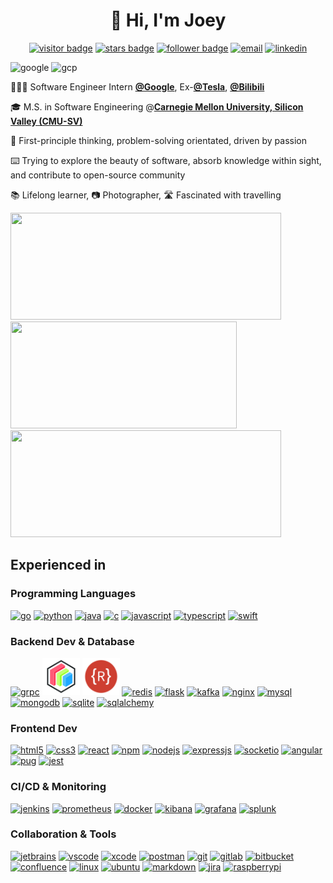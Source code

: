 <div align="center">

# 👋 Hi, I'm Joey

[![visitor badge](https://visitor-badge.laobi.icu/badge?page_id=joey66666.visitor-badge)](https://github.com/zzjoey)
[![stars badge](https://img.shields.io/github/stars/zzjoey?style=social)](https://github.com/zzjoey)
[![follower badge](https://img.shields.io/github/followers/zzjoey?style=social)](https://github.com/zzjoey)
[<img src="https://github.com/zzjoey/zzjoey/blob/master/assets/email.svg" alt="email" height="20" />](mailto:i@zjoey.com)
[<img src="https://cdn.jsdelivr.net/gh/devicons/devicon/icons/linkedin/linkedin-original.svg" alt="linkedin" width="20" />](https://www.linkedin.com/in/yongzhu-joey/)

</div>

<div>
  <img src="https://cdn.jsdelivr.net/gh/devicons/devicon/icons/google/google-original-wordmark.svg" alt="google" width="140" />
  <img src="https://cdn.jsdelivr.net/gh/devicons/devicon/icons/googlecloud/googlecloud-original-wordmark.svg" alt="gcp" width="140"/>
</div>

👨🏻‍💻 Software Engineer Intern **[@Google](https://www.google.com/)**, Ex-**[@Tesla](https://www.tesla.com/)**, **[@Bilibili](https://ir.bilibili.com)**

🎓 M.S. in Software Engineering @**[Carnegie Mellon University, Silicon Valley (CMU-SV)](https://www.sv.cmu.edu/)**

🚀 First-principle thinking, problem-solving orientated, driven by passion

⌨️ Trying to explore the beauty of software, absorb knowledge within sight, and contribute to open-source community

📚 Lifelong learner, 📷 Photographer, 🛣 Fascinated with travelling


<a href="https://github.com/zzjoey">
  <img width="433" height="171" src="https://github-readme-stats.vercel.app/api?username=zzjoey&show_icons=true" />
</a>
<a href="https://github.com/zzjoey?tab=repositories">
  <img width="362" height="171" src="https://github-readme-stats.vercel.app/api/top-langs/?username=zzjoey&layout=compact" />
</a>
<a href="https://github.com/zzjoey?tab=repositories">
  <img width="433" height="171" src="http://github-readme-streak-stats.herokuapp.com?user=zzjoey&date_format=M%20j%5B%2C%20Y%5D" />
</a>


## Experienced in

### Programming Languages

[<img src="https://cdn.jsdelivr.net/gh/devicons/devicon/icons/go/go-original-wordmark.svg" alt="go" height="60" />](https://golang.org/)
[<img src="https://cdn.jsdelivr.net/gh/devicons/devicon/icons/python/python-original-wordmark.svg" alt="python" height="60" />](https://www.python.org/)
[<img src="https://cdn.jsdelivr.net/gh/devicons/devicon/icons/java/java-original-wordmark.svg" alt="java" height="60" />](https://www.java.com/)
[<img src="https://cdn.jsdelivr.net/gh/devicons/devicon/icons/c/c-plain.svg" alt="c" height="60" />](https://en.wikipedia.org/wiki/C_(programming_language))
[<img src="https://cdn.jsdelivr.net/gh/devicons/devicon/icons/javascript/javascript-plain.svg" alt="javascript" height="60" />](https://www.javascript.com/)
[<img src="https://cdn.jsdelivr.net/gh/devicons/devicon/icons/typescript/typescript-plain.svg" alt="typescript" height="60" />](https://www.typescriptlang.org/)
[<img src="https://www.vectorlogo.zone/logos/swift/swift-ar21.svg" alt="swift" height="60" />](https://www.swift.com/)


### Backend Dev & Database

[<img src="https://cncf-branding.netlify.app/img/projects/grpc/icon/color/grpc-icon-color.svg" alt="grpc" height="60" />](https://grpc.io/)
[<img src="https://raw.githubusercontent.com/vscode-icons/vscode-icons/0c3822689a6e278609fc9888bf5d89f3bdf9e6ea/icons/file_type_protobuf.svg" alt="protobuf" height="60" />](https://developers.google.com/protocol-buffers)
[<img src="https://raw.githubusercontent.com/vscode-icons/vscode-icons/0c3822689a6e278609fc9888bf5d89f3bdf9e6ea/icons/file_type_rest.svg" alt="rest" height="60" />](https://en.wikipedia.org/wiki/Representational_state_transfer)
[<img src="https://cdn.jsdelivr.net/gh/devicons/devicon/icons/redis/redis-plain-wordmark.svg" alt="redis" height="60" />](https://redis.io/)
[<img src="https://cdn.jsdelivr.net/gh/devicons/devicon/icons/flask/flask-original-wordmark.svg" alt="flask" height="60" />](https://flask.palletsprojects.com/)
[<img src="https://cdn.jsdelivr.net/gh/devicons/devicon/icons/apachekafka/apachekafka-original-wordmark.svg" alt="kafka" height="60" />](https://kafka.apache.org/)
[<img src="https://cdn.jsdelivr.net/gh/devicons/devicon/icons/nginx/nginx-original.svg" alt="nginx" height="60" />](https://www.nginx.com/)
[<img src="https://cdn.jsdelivr.net/gh/devicons/devicon/icons/mysql/mysql-original-wordmark.svg" alt="mysql" height="60" />](https://www.mysql.com)
[<img src="https://cdn.jsdelivr.net/gh/devicons/devicon/icons/mongodb/mongodb-plain-wordmark.svg" alt="mongodb" height="60" />](https://www.mongodb.com/)
[<img src="https://www.vectorlogo.zone/logos/sqlite/sqlite-ar21.svg" alt="sqlite" height="60" />](https://www.sqlite.org/)
[<img src="https://cdn.jsdelivr.net/gh/devicons/devicon/icons/sqlalchemy/sqlalchemy-original.svg" alt="sqlalchemy" height="60" />](https://www.sqlalchemy.org/)


### Frontend Dev

[<img src="https://cdn.jsdelivr.net/gh/devicons/devicon/icons/html5/html5-plain-wordmark.svg" alt="html5" height="60" />](https://en.wikipedia.org/wiki/HTML5)
[<img src="https://cdn.jsdelivr.net/gh/devicons/devicon/icons/css3/css3-plain-wordmark.svg" alt="css3" height="60" />](https://en.wikipedia.org/wiki/CSS)
[<img src="https://cdn.jsdelivr.net/gh/devicons/devicon/icons/react/react-original-wordmark.svg" alt="react" height="60" />](https://reactjs.org/)
[<img src="https://cdn.jsdelivr.net/gh/devicons/devicon/icons/npm/npm-original-wordmark.svg" alt="npm" height="60" />](https://www.npmjs.com/)
[<img src="https://cdn.jsdelivr.net/gh/devicons/devicon/icons/nodejs/nodejs-plain-wordmark.svg" alt="nodejs" height="60" />](https://nodejs.org/)
[<img src="https://cdn.jsdelivr.net/gh/devicons/devicon/icons/express/express-original-wordmark.svg" alt="expressjs" height="60" />](https://expressjs.com/)
[<img src="https://cdn.jsdelivr.net/gh/devicons/devicon/icons/socketio/socketio-original-wordmark.svg" alt="socketio" height="60" />](https://socket.io/)
[<img src="https://cdn.jsdelivr.net/gh/devicons/devicon/icons/angularjs/angularjs-plain-wordmark.svg" alt="angular" height="60" />](https://angular.io/)
[<img src="https://www.vectorlogo.zone/logos/pugjs/pugjs-ar21.svg" alt="pug" height="60" />](https://pugjs.org/)
[<img src="https://www.vectorlogo.zone/logos/jestjsio/jestjsio-ar21.svg" alt="jest" height="60" />](https://jestjs.io/)


### CI/CD & Monitoring

[<img src="https://www.vectorlogo.zone/logos/jenkins/jenkins-ar21.svg" alt="jenkins" height="60" />](https://www.elastic.co/kibana)
[<img src="https://www.vectorlogo.zone/logos/prometheusio/prometheusio-ar21.svg" alt="prometheus" height="60" />](https://www.jenkins.io/)
[<img src="https://www.vectorlogo.zone/logos/docker/docker-ar21.svg" alt="docker" height="60" />](https://www.docker.com/)
[<img src="https://www.vectorlogo.zone/logos/elasticco_kibana/elasticco_kibana-ar21.svg" alt="kibana" height="60" />](https://www.elastic.co/kibana)
[<img src="https://www.vectorlogo.zone/logos/grafana/grafana-ar21.svg" alt="grafana" height="60" />](https://grafana.com/)
[<img src="https://www.vectorlogo.zone/logos/splunk/splunk-ar21.svg" alt="splunk" height="60" />](https://www.splunk.com/)

### Collaboration & Tools

[<img src="https://cdn.jsdelivr.net/gh/devicons/devicon/icons/jetbrains/jetbrains-original.svg" alt="jetbrains" height="60" />](https://www.jetbrains.com/)
[<img src="https://cdn.jsdelivr.net/gh/devicons/devicon/icons/vscode/vscode-original.svg" alt="vscode" height="60" />](https://code.visualstudio.com/)
[<img src="https://www.vectorlogo.zone/logos/apple_xcode/apple_xcode-icon.svg" alt="xcode" height="60" />](https://developer.apple.com/xcode/)
[<img src="https://www.vectorlogo.zone/logos/getpostman/getpostman-icon.svg" alt="postman" height="60" />](https://www.postman.com/)
[<img src="https://www.vectorlogo.zone/logos/git-scm/git-scm-ar21.svg" alt="git" height="60" />](https://git-scm.com/)
[<img src="https://www.vectorlogo.zone/logos/gitlab/gitlab-ar21.svg" alt="gitlab" height="60" />](https://www.gitlab.com/)
[<img src="https://cdn.jsdelivr.net/gh/devicons/devicon/icons/bitbucket/bitbucket-original-wordmark.svg" alt="bitbucket" height="60" />](https://bitbucket.org/)
[<img src="https://cdn.jsdelivr.net/gh/devicons/devicon/icons/confluence/confluence-original-wordmark.svg" alt="confluence" height="60" />](https://www.atlassian.com/software/confluence)
[<img src="https://cdn.jsdelivr.net/gh/devicons/devicon/icons/linux/linux-original.svg" alt="linux" height="60" />](https://www.linux.org/)
[<img src="https://cdn.jsdelivr.net/gh/devicons/devicon/icons/ubuntu/ubuntu-plain-wordmark.svg" alt="ubuntu" height="60" />](https://www.mysql.com)
[<img src="https://cdn.jsdelivr.net/gh/devicons/devicon/icons/markdown/markdown-original.svg" alt="markdown" height="60" />](https://en.wikipedia.org/wiki/Markdown)
[<img src="https://cdn.jsdelivr.net/gh/devicons/devicon/icons/jira/jira-original-wordmark.svg" alt="jira" height="60" />](https://www.atlassian.com/software/jira)
[<img src="https://cdn.jsdelivr.net/gh/devicons/devicon/icons/raspberrypi/raspberrypi-original.svg" alt="raspberrypi" height="60" />](https://www.raspberrypi.org/)
